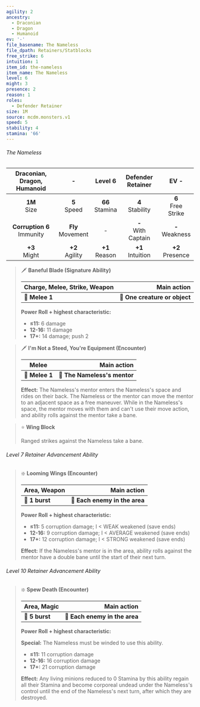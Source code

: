 ```yaml
---
agility: 2
ancestry:
  - Draconian
  - Dragon
  - Humanoid
ev: '-'
file_basename: The Nameless
file_dpath: Retainers/Statblocks
free_strike: 6
intuition: 1
item_id: the-nameless
item_name: The Nameless
level: 6
might: 3
presence: 2
reason: 1
roles:
  - Defender Retainer
size: 1M
source: mcdm.monsters.v1
speed: 5
stability: 4
stamina: '66'
---
```


###### The Nameless

|  Draconian, Dragon, Humanoid   |           -           |       Level 6       |    Defender Retainer    |          EV -          |
| :----------------------------: | :-------------------: | :-----------------: | :---------------------: | :--------------------: |
|        **1M**<br/> Size        |   **5**<br/> Speed    | **66**<br/> Stamina |  **4**<br/> Stability   | **6**<br/> Free Strike |
| **Corruption 6**<br/> Immunity | **Fly**<br/> Movement |          -          | **-**<br/> With Captain |  **-**<br/> Weakness   |
|       **+3**<br/> Might        |  **+2**<br/> Agility  | **+1**<br/> Reason  |  **+1**<br/> Intuition  |  **+2**<br/> Presence  |

<!-- -->
> 🗡 **Baneful Blade (Signature Ability)**
>
> | **Charge, Melee, Strike, Weapon** |               **Main action** |
> | --------------------------------- | ----------------------------: |
> | **📏 Melee 1**                    | **🎯 One creature or object** |
>
> **Power Roll + highest characteristic:**
>
> - **≤11:** 6 damage
> - **12-16:** 11 damage
> - **17+:** 14 damage; push 2

<!-- -->
> 🗡 **I'm Not a Steed, You're Equipment (Encounter)**
>
> | **Melee**      |              **Main action** |
> | -------------- | ---------------------------: |
> | **📏 Melee 1** | **🎯 The Nameless's mentor** |
>
> **Effect:** The Nameless's mentor enters the Nameless's space and rides on their back. The Nameless or the mentor can move the mentor to an adjacent space as a free maneuver. While in the Nameless's space, the mentor moves with them and can't use their move action, and ability rolls against the mentor take a bane.

<!-- -->
> ⭐️ **Wing Block**
>
> Ranged strikes against the Nameless take a bane.

###### Level 7 Retainer Advancement Ability

<!-- -->
> ❇️ **Looming Wings (Encounter)**
>
> | **Area, Weapon** |               **Main action** |
> | ---------------- | ----------------------------: |
> | **📏 1 burst**   | **🎯 Each enemy in the area** |
>
> **Power Roll + highest characteristic:**
>
> - **≤11:** 5 corruption damage; I < WEAK weakened (save ends)
> - **12-16:** 9 corruption damage; I < AVERAGE weakened (save ends)
> - **17+:** 12 corruption damage; I < STRONG weakened (save ends)
>
> **Effect:** If the Nameless's mentor is in the area, ability rolls against the mentor have a double bane until the start of their next turn.

###### Level 10 Retainer Advancement Ability

<!-- -->
> ❇️ **Spew Death (Encounter)**
>
> | **Area, Magic** |               **Main action** |
> | --------------- | ----------------------------: |
> | **📏 5 burst**  | **🎯 Each enemy in the area** |
>
> **Power Roll + highest characteristic:**
>
> **Special:** The Nameless must be winded to use this ability.
>
> - **≤11:** 11 corruption damage
> - **12-16:** 16 corruption damage
> - **17+:** 21 corruption damage
>
> **Effect:** Any living minions reduced to 0 Stamina by this ability regain all their Stamina and become corporeal undead under the Nameless's control until the end of the Nameless's next turn, after which they are destroyed.
